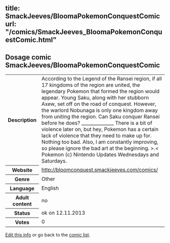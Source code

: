 title: SmackJeeves/BloomaPokemonConquestComic
url: "/comics/SmackJeeves_BloomaPokemonConquestComic.html"
---
Dosage comic SmackJeeves/BloomaPokemonConquestComic
-----------------------------------------

<p id="msg"></p>
<script type="text/javascript">
if (window.location.search === '?edit_info_mail=sent_ok') {
  var elem = document.getElementById("msg");
  elem.innerHTML = 'Edited information sucessfully sent for review, which is usually done daily. Thanks!';
  elem.className = 'ok';
}
</script>
<table class="comicinfo">
<tr>
<th>Description</th><td>According to the Legend of the Ransei region, if all 17 kingdoms of the region are united, the legendary Pokemon that formed the region would appear. Young Saku, along with her stubborn Axew, set off on the road of conquest. However, the warlord Nobunaga is only one kingdom away from uniting the region. Can Saku conquer Ransei before he does? ______________ There is a bit of violence later on, but hey, Pokemon has a certain lack of violence that they need to make up for. Nothing too bad. Also, I am constantly improving, so please ignore the bad art at the beginning. &gt;.&lt; Pokemon (c) Nintendo Updates Wednesdays and Saturdays.</td>
</tr>
<tr>
<th>Website</th><td><a href="http://bloomconquest.smackjeeves.com/comics/">http://bloomconquest.smackjeeves.com/comics/</a></td>
</tr>
<tr>
<th>Genre</th><td>Other</td>
</tr>
<tr>
<th>Language</th><td>English</td>
</tr>
<tr>
<th>Adult content</th><td>no</td>
</tr>
<tr>
<th>Status</th><td>ok on 12.11.2013</td>
</tr>
<tr>
<th>Votes</th><td>0</td>
</tr>
</table>

[Edit this info](SmackJeeves_BloomaPokemonConquestComic_edit.html) or go back to the [comic list](../comic-index.html).
